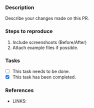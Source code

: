 ### Description

Describe your changes made on this PR.

### Steps to reproduce

1. Include screenshoots (Before/After)
2. Attach example files if possible.

### Tasks

- [ ] This task needs to be done.
- [x] This task has been completed.

### References

* LINKS:
